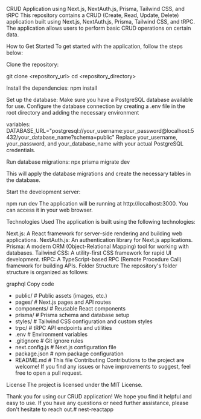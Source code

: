 CRUD Application using Next.js, NextAuth.js, Prisma, Tailwind CSS, and tRPC
This repository contains a CRUD (Create, Read, Update, Delete) application built using Next.js, NextAuth.js, Prisma, Tailwind CSS, and tRPC. The application allows users to perform basic CRUD operations on certain data.

How to Get Started
To get started with the application, follow the steps below:

Clone the repository:

git clone <repository_url>
cd <repository_directory>

Install the dependencies:
npm install

Set up the database:
Make sure you have a PostgreSQL database available for use. Configure the database connection by creating a .env file in the root directory and adding the necessary environment 

variables:
DATABASE_URL="postgresql://your_username:your_password@localhost:5432/your_database_name?schema=public"
Replace your_username, your_password, and your_database_name with your actual PostgreSQL credentials.

Run database migrations:
npx prisma migrate dev

This will apply the database migrations and create the necessary tables in the database.

Start the development server:

npm run dev
The application will be running at http://localhost:3000. You can access it in your web browser.

Technologies Used
The application is built using the following technologies:

Next.js: A React framework for server-side rendering and building web applications.
NextAuth.js: An authentication library for Next.js applications.
Prisma: A modern ORM (Object-Relational Mapping) tool for working with databases.
Tailwind CSS: A utility-first CSS framework for rapid UI development.
tRPC: A TypeScript-based RPC (Remote Procedure Call) framework for building APIs.
Folder Structure
The repository's folder structure is organized as follows:

graphql
Copy code
- public/          # Public assets (images, etc.)
- pages/           # Next.js pages and API routes
- components/      # Reusable React components
- prisma/          # Prisma schema and database setup
- styles/          # Tailwind CSS configuration and custom styles
- trpc/            # tRPC API endpoints and utilities
- .env             # Environment variables
- .gitignore       # Git ignore rules
- next.config.js   # Next.js configuration file
- package.json     # npm package configuration
- README.md        # This file
Contributing
Contributions to the project are welcome! If you find any issues or have improvements to suggest, feel free to open a pull request.

License
The project is licensed under the MIT License.

Thank you for using our CRUD application! We hope you find it helpful and easy to use. If you have any questions or need further assistance, please don't hesitate to reach out.#   n e s t - r e a c t a p p  
 